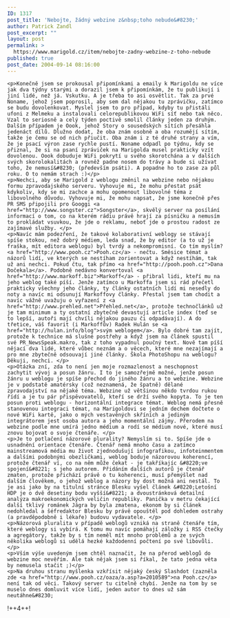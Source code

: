 ```yaml
---
ID: 1317
post_title: 'Nebojte, žádný webzine z&nbsp;toho nebude&#8230;'
author: Patrick Zandl
post_excerpt: ""
layout: post
permalink: >
  https://www.marigold.cz/item/nebojte-zadny-webzine-z-toho-nebude
published: true
post_date: 2004-09-14 08:16:00
---
```

	<p>Konečně jsem se prokousal připomínkami a emaily k Marigoldu ne více jak dva týdny starými a dorazil jsem k připomínkám, že tu publikují i jiní lidé, než já. Vskutku. A je třeba to asi osvětlit. Tak za prvé Noname, jehož jsem poprosil, aby sem dal nějakou tu zprávičku, zatímco se budu dovolenkovat. Myslel jsem to pro případ, kdyby tu přistáli ufoni z Melmeku a instalovali celorepublikovou WiFi síť nebo tak něco. Vzal to seriosně a celý týden poctivě smolil články jeden za druhým. Dalším případem je Oook, jehož Story o sousedských sítích přesáhla jedenáct dílů. Dlužno dodat, že oba znám osobně a oba rozumějí sítím, takže je čemu se od nich přiučit. Oba znám i z té druhé strany a vím, že je psací výron zase rychle pustí. Noname odpadl po týdnu, kdy se přiznal, že si na psaní zpráviček na Marigolda musel prakticky vzít dovolenou. Oook dobuduje WiFi pokrytí u svého skorotchána a v dalších svých skorolokalitách a rovněž padne nosem do trávy a bude si užívat toho, že nemusí&#8230; (především psáti). A popadne ho to zase za půl roku. O to nemám strach :)</p>
	<p>Nechci, aby se Marigold z weblogu změnil na webzine nebo nějakou formu zpravodajského serveru. Vyhovuje mi, že mohu přestat psát kdykoliv, kdy se mi zachce a mohu opomenout libovolné téma z libovolného důvodu. Vyhovuje mi, že mohu napsat, že jsme konečně přes PR SMS připojili pro Googgi <a href="http://www.songster.cz">Songster</a>, skvělý server na posílání informací o tom, co na kterém rádiu právě hrají za písničku a nemusím to prokládat vsuvkou, že jde o reklamu, neboť jde o prostou radost ze zajímavé služby. </p>
	<p>Navíc mám podezření, že takové kolaborativní weblogy se stávají spíše stokou, než dobrý médiem, leda snad, že by editor (a to už je fraška, mít editora weblogu) byl tvrdý a nekompromisní. Co tím myslím? <a href="http://www.pooh.cz">Pooh.cz</a> - nečtu. Směsice témat a názorů lidí, ve kterých se nestíham zorientovat a když nestíhám, tak už ani nechci. Pokud čtu, tak přímo <a href="http://pooh.pooh.cz">Dana Dočekala</a>. Podobně nedávno konvertoval <a href="http://www.markoff.biz">Markoff</a> - přibral lidi, kteří mu na jeho weblog také píší. Jenže zatímco u Markoffa jsem si rád přečetl prakticky všechny jeho články, ty články ostatních lidí mi nesedly do noty a navíc mi odsunují Markoffovy články. Přestal jsem tam chodit a navíc vážně uvažuju o vyřazení z <a href="http://www.prehled.net">Přehled.net</a>, protože technočlánků už je tam minimum a ty ostatní zbytečně devastují article index (teď se to lepší, autoři mají chvíli nějakou pauzu či odpadávají). A do třetice, váš favorit (i Markoffův) Radek Hulán se <a href="http://hulan.info/blog">svým weblogem</a>. Bylo dobré tam zajít, protože k technice má slušné postřehy a když jsem na článek spustil své PR_NewsSpeak.makro, tak z toho vypadnul poučný text. Nově tam píší nějací dva lidé, které vůbec neznám a o věcech, které mne nezajímají a pro mne zbytečně odsouvají jiné články. Škola PhotoShopu na weblogu? Děkuji, nechci. </p>
	<p>Otázka zní, zda to není jen moje rozmazlenost a neschopnost zachytit vývoj a posun žánru. I to je samozřejmě možné, jenže posun žánru u weblogu je spíše přechod do jiného žánru a to webzine. Webzine je v podstatě amatérsky (což neznamená, že špatně) dělané zpravodajství na nějaké téma. Webzine už většinou někdo tvrdou rukou řídí a je tu pár přispěvovatelů, kteří se drží svého kopyta. To je ten posun proti weblogu - horizontální integrace témat. Weblog nemá přesně stanovenou integraci témat, na Marigoldovi se jedním dechem dočtete o nové WiFi kartě, jako o mých vestavěných skříních a jediným integrátorem jest osoba autora a jeho momentální zájmy. Přerodem na webzine podle mne umírá jedno médium a rodí se médium nové, které musí znovu bojovat o svoje čtenáře. </p>
	<p>Je to potlačení názorové plurality? Nemyslím si to. Spíše jde o usnadnění orientace čtenáře. Čtenář nemá mnoho času a zatímco mainstreamová média mu život zjednodušují infografikou, infoteinmentem a dalšími podobnými obezličkami, weblog boduje názorovou koherencí, protože čtenář ví, co na něm může čekat - je takříkajíc &#8220;ve spojení&#8221; s jeho autorem. Přidáním dalších autorů je čtenář zmaten, protože přichází právě o tu koherenci, musí přemýšlet nad dalším člověkem, o jehož weblog a názory by dost možná ani nestál. To je asi jako by na titulní stránce Blesku vyšel článek &#8220;Letošní HDP je o dvě desetiny bodu vyšší&#8221; a dvoustránková detailní analýza makroekonomických veličin republiky. Panička v metru čekající další tklivý románek Jágra by byla zmatena, ekonom by si článek nedohledal a šéfredaktor Blesku by právě opouštěl pod dohledem ostrahy (a pravděpodobně i lékaře) budovu vydavatele. </p>
	<p>Názorová pluralita v případě weblogů vzniká na straně čtenáře tím, které weblogy si vybírá. K tomu mu navíc pomáhají záložky i RSS čtečky a agregátory, takže by s tím neměl mít mnoho problémů a ze svých několika weblogů si udělá hezké každodenní počtení po své libovůli. </p>
	<p>Vším výše uvedeným jsem chtěl naznačit, že na přerod weblogů do webzine moc nevěřím. Ale tak nějak jsem si říkal, že tato jedna věta by nemusela stačit ;)</p>
	<p>Na druhou stranu myšlenka vzkřísit nějaký český Slashdot (zazněla zde <a href="http://www.pooh.cz/oaza/a.asp?a=2010589">na Pooh.cz</a> není tak od věci. Takový server tu citelně chybí. Jenže na tom by se muselo dnes domluvit více lidí, jeden autor to dnes už sám neutáhne&#8230;
</p>
	<p>!++4++!
</p>